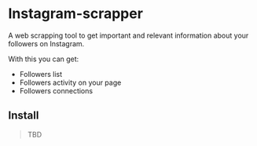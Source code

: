 # Instagram-scrapper
A web scrapping tool to get important and relevant information about your followers on Instagram.

With this you can get:
* Followers list
* Followers activity on your page
* Followers connections

## Install
>TBD